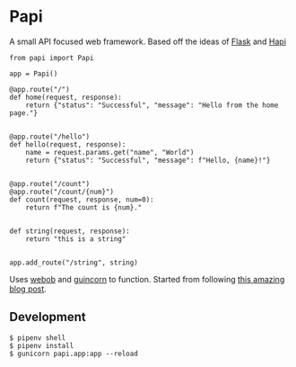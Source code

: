 # Papi

A small API focused web framework. Based off the ideas of [Flask](https://palletsprojects.com/p/flask/) and [Hapi](https://hapi.dev/)

```
from papi import Papi

app = Papi()

@app.route("/")
def home(request, response):
    return {"status": "Successful", "message": "Hello from the home page."}


@app.route("/hello")
def hello(request, response):
    name = request.params.get("name", "World")
    return {"status": "Successful", "message": f"Hello, {name}!"}


@app.route("/count")
@app.route("/count/{num}")
def count(request, response, num=0):
    return f"The count is {num}."


def string(request, response):
    return "this is a string"


app.add_route("/string", string)
```

Uses [webob](https://webob.org/) and [guincorn](https://gunicorn.org/) to function. Started from following [this amazing blog post](http://rahmonov.me/posts/write-python-framework-part-one/).

## Development

```
$ pipenv shell
$ pipenv install
$ gunicorn papi.app:app --reload
```
